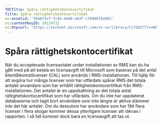 ```yaml
---
TOCTitle: Spåra rättighetskontocertifikat
Title: Spåra rättighetskontocertifikat
ms:assetid: '5bb0f3cf-fc44-4e60-a93f-c789d6f8a902'
ms:contentKeyID: 18124732
ms:mtpsurl: 'https://technet.microsoft.com/sv-se/library/Cc720277(v=WS.10)'
---
```


Spåra rättighetskontocertifikat
===============================

När du accepterade licensavtalet under installationen av RMS kan du ha gått med på att betala en licensavgift till Microsoft som baseras på det antal klientåtkomstlicenser (CAL) som används i RMS-installationen. Till hjälp för att avgöra hur många licenser som har utfärdats spårar RMS det totala antalet användare som har erhållit rättighetskontocertifikat från RMS-installationen. Det antalet är en uppskattning av det totala antal rättighetskontocertifikat som har utfärdats. Om du inte har uppdaterat databaserna och tagit bort användare som inte längre är aktiva stämmer inte det här antalet. Om du dessutom har användare som har fått flera licenser i flera skogar kommer dessa ytterligare licenser att räknas i rapporten. I så fall kommer dock bara en licensavgift att tas ut.
